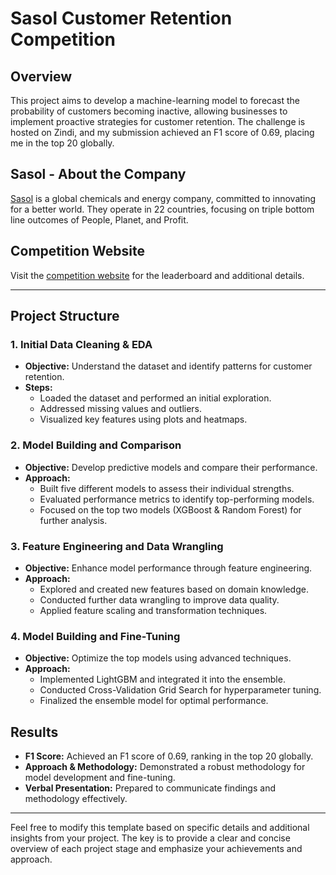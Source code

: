 # Sasol Customer Retention Competition

## Overview

This project aims to develop a machine-learning model to forecast the probability of customers becoming inactive, allowing businesses to implement proactive strategies for customer retention. The challenge is hosted on Zindi, and my submission achieved an F1 score of 0.69, placing me in the top 20 globally.

## Sasol - About the Company

[Sasol](https://www.sasol.com/) is a global chemicals and energy company, committed to innovating for a better world. They operate in 22 countries, focusing on triple bottom line outcomes of People, Planet, and Profit.

## Competition Website

Visit the [competition website](https://zindi.africa/competitions/sasol-customer-retention-recruitment-competition/leaderboard) for the leaderboard and additional details.

---

## Project Structure

### 1. Initial Data Cleaning & EDA

- **Objective:** Understand the dataset and identify patterns for customer retention.
- **Steps:**
  - Loaded the dataset and performed an initial exploration.
  - Addressed missing values and outliers.
  - Visualized key features using plots and heatmaps.

### 2. Model Building and Comparison

- **Objective:** Develop predictive models and compare their performance.
- **Approach:**
  - Built five different models to assess their individual strengths.
  - Evaluated performance metrics to identify top-performing models.
  - Focused on the top two models (XGBoost & Random Forest) for further analysis.

### 3. Feature Engineering and Data Wrangling

- **Objective:** Enhance model performance through feature engineering.
- **Approach:**
  - Explored and created new features based on domain knowledge.
  - Conducted further data wrangling to improve data quality.
  - Applied feature scaling and transformation techniques.

### 4. Model Building and Fine-Tuning

- **Objective:** Optimize the top models using advanced techniques.
- **Approach:**
  - Implemented LightGBM and integrated it into the ensemble.
  - Conducted Cross-Validation Grid Search for hyperparameter tuning.
  - Finalized the ensemble model for optimal performance.

## Results

- **F1 Score:** Achieved an F1 score of 0.69, ranking in the top 20 globally.
- **Approach & Methodology:** Demonstrated a robust methodology for model development and fine-tuning.
- **Verbal Presentation:** Prepared to communicate findings and methodology effectively.

---

Feel free to modify this template based on specific details and additional insights from your project. The key is to provide a clear and concise overview of each project stage and emphasize your achievements and approach.
